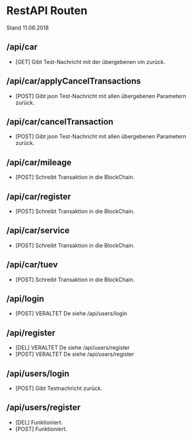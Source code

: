 # RestAPI Routen

Stand 11.06.2018

## /api/car

- [GET] Gibt Test-Nachricht mit der übergebenen vin zurück.

## /api/car/applyCancelTransactions

- [POST] Gibt json Test-Nachricht mit allen übergebenen Parametern zurück.

## /api/car/cancelTransaction

- [POST] Gibt json Test-Nachricht mit allen übergebenen Parametern zurück.

## /api/car/mileage

- [POST] Schreibt Transaktion in die BlockChain.

## /api/car/register

- [POST] Schreibt Transaktion in die BlockChain.

## /api/car/service

- [POST] Schreibt Transaktion in die BlockChain.

## /api/car/tuev

- [POST] Schreibt Transaktion in die BlockChain.

## /api/login

- [POST] VERALTET De siehe /api/users/login

## /api/register

- [DEL] VERALTET De siehe /api/users/register
- [POST] VERALTET De siehe /api/users/register

## /api/users/login

- [POST] Gibt Testnachricht zurück.

## /api/users/register

- [DEL] Funktioniert.
- [POST] Funktioniert.